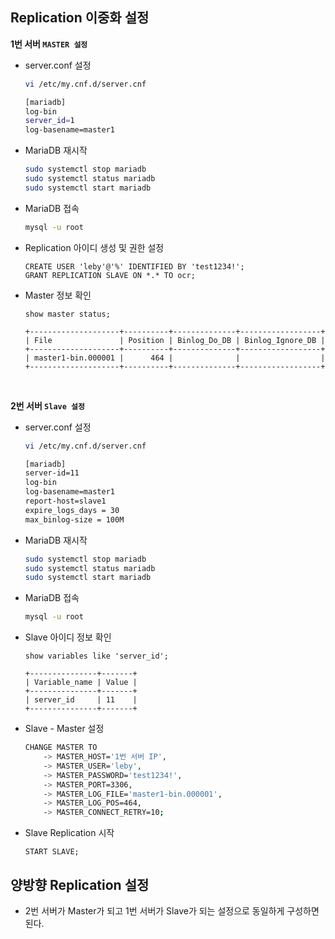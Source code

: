 ## Replication 이중화 설정

**1번 서버  `MASTER 설정 `**

- server.conf 설정

  ~~~bash
  vi /etc/my.cnf.d/server.cnf
  
  [mariadb]
  log-bin
  server_id=1
  log-basename=master1
  ~~~

- MariaDB 재시작

  ~~~bash
  sudo systemctl stop mariadb
  sudo systemctl status mariadb
  sudo systemctl start mariadb
  ~~~

- MariaDB 접속

  ~~~bash
  mysql -u root
  ~~~

- Replication 아이디 생성 및 권한 설정

  ~~~mysql
  CREATE USER 'leby'@'%' IDENTIFIED BY 'test1234!';
  GRANT REPLICATION SLAVE ON *.* TO ocr;
  ~~~

- Master 정보 확인

  ~~~mysql
  show master status;
  
  +--------------------+----------+--------------+------------------+
  | File               | Position | Binlog_Do_DB | Binlog_Ignore_DB |
  +--------------------+----------+--------------+------------------+
  | master1-bin.000001 |      464 |              |                  |
  +--------------------+----------+--------------+------------------+
  ~~~

<br/>

**2번 서버 `Slave 설정`**

- server.conf 설정

  ~~~bash
  vi /etc/my.cnf.d/server.cnf
  
  [mariadb]
  server-id=11
  log-bin
  log-basename=master1
  report-host=slave1
  expire_logs_days = 30
  max_binlog-size = 100M
  ~~~

- MariaDB 재시작

  ~~~bash
  sudo systemctl stop mariadb
  sudo systemctl status mariadb
  sudo systemctl start mariadb
  ~~~

- MariaDB 접속

  ~~~bash
  mysql -u root
  ~~~

- Slave 아이디 정보 확인

  ~~~mysql
  show variables like 'server_id';
  
  +---------------+-------+
  | Variable_name | Value |
  +---------------+-------+
  | server_id     | 11    |
  +---------------+-------+
  ~~~

- Slave - Master 설정

  ~~~bash
  CHANGE MASTER TO
      -> MASTER_HOST='1번 서버 IP',
      -> MASTER_USER='leby',
      -> MASTER_PASSWORD='test1234!',
      -> MASTER_PORT=3306,
      -> MASTER_LOG_FILE='master1-bin.000001',
      -> MASTER_LOG_POS=464,
      -> MASTER_CONNECT_RETRY=10;
  ~~~

- Slave Replication 시작

  ~~~mysql
  START SLAVE;
  ~~~



## 양방향 Replication 설정

- 2번 서버가 Master가 되고 1번 서버가 Slave가 되는 설정으로 동일하게 구성하면 된다.

